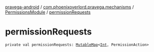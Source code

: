 [pravega-android](../../index.md) / [com.phoenixoverlord.pravega.mechanisms](../index.md) / [PermissionsModule](index.md) / [permissionRequests](./permission-requests.md)

# permissionRequests

`private val permissionRequests: `[`MutableMap`](https://kotlinlang.org/api/latest/jvm/stdlib/kotlin.collections/-mutable-map/index.html)`<`[`Int`](https://kotlinlang.org/api/latest/jvm/stdlib/kotlin/-int/index.html)`, PermissionAction>`